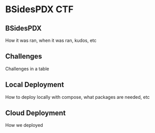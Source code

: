 # BSidesPDX CTF <YEAR>

## BSidesPDX

How it was ran, when it was ran, kudos, etc

## Challenges

Challenges in a table

## Local Deployment

How to deploy locally with compose, what packages are needed, etc

## Cloud Deployment

How we deployed
